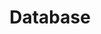 ---
title: Database
#description: A description of this category
image:

# Badge style
style:
    background: "#2a9d8f"
    color: "#fff"
---